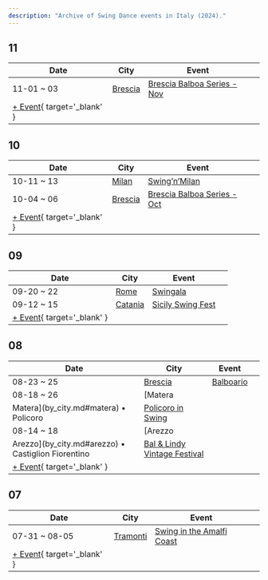 ```yaml
---
description: "Archive of Swing Dance events in Italy (2024)."
---
```


## 11

| Date | City | Event | |
| --- | --- | --- | --- |
| 11-01 ~ 03 | [Brescia](by_city.md#brescia) | [Brescia Balboa Series - Nov](brescia-balboa-series-nov-2024.md) |  |
| [+ Event](https://github.com/swingdance/events/issues/new?assignees=&labels=add+event&projects=&template=02-add_entity.yml&title=%5B2024%2Fit_IT%5D%20%3CName%3E&region=it_IT&province=&city=&org_id=&date_starts=2024-11-&date_ends=2024-11-){ target='_blank' }

## 10

| Date | City | Event | |
| --- | --- | --- | --- |
| 10-11 ~ 13 | [Milan](by_city.md#milan) | [Swing’n’Milan](swing-n-milan-2024.md) |  |
| 10-04 ~ 06 | [Brescia](by_city.md#brescia) | [Brescia Balboa Series - Oct](brescia-balboa-series-oct-2024.md) |  |
| [+ Event](https://github.com/swingdance/events/issues/new?assignees=&labels=add+event&projects=&template=02-add_entity.yml&title=%5B2024%2Fit_IT%5D%20%3CName%3E&region=it_IT&province=&city=&org_id=&date_starts=2024-10-&date_ends=2024-10-){ target='_blank' }

## 09

| Date | City | Event | |
| --- | --- | --- | --- |
| 09-20 ~ 22 | [Rome](by_city.md#rome) | [Swingala](swingala-2024.md) |  |
| 09-12 ~ 15 | [Catania](by_city.md#catania) | [Sicily Swing Fest](sicily-swing-fest-2024.md) |  |
| [+ Event](https://github.com/swingdance/events/issues/new?assignees=&labels=add+event&projects=&template=02-add_entity.yml&title=%5B2024%2Fit_IT%5D%20%3CName%3E&region=it_IT&province=&city=&org_id=&date_starts=2024-09-&date_ends=2024-09-){ target='_blank' }

## 08

| Date | City | Event | |
| --- | --- | --- | --- |
| 08-23 ~ 25 | [Brescia](by_city.md#brescia) | [Balboario](balboario-2024.md) |  |
| 08-18 ~ 26 | [Matera
Matera](by_city.md#matera) • Policoro | [Policoro in Swing](policoro-in-swing-2024.md) |  |
| 08-14 ~ 18 | [Arezzo
Arezzo](by_city.md#arezzo) • Castiglion Fiorentino | [Bal & Lindy Vintage Festival](bal-n-lindy-vintage-festival-2024.md) |  |
| [+ Event](https://github.com/swingdance/events/issues/new?assignees=&labels=add+event&projects=&template=02-add_entity.yml&title=%5B2024%2Fit_IT%5D%20%3CName%3E&region=it_IT&province=&city=&org_id=&date_starts=2024-08-&date_ends=2024-08-){ target='_blank' }

## 07

| Date | City | Event | |
| --- | --- | --- | --- |
| 07-31 ~ 08-05 | [Tramonti](by_city.md#tramonti) | [Swing in the Amalfi Coast](swing-in-the-amalfi-coast-2024.md) |  |
| [+ Event](https://github.com/swingdance/events/issues/new?assignees=&labels=add+event&projects=&template=02-add_entity.yml&title=%5B2024%2Fit_IT%5D%20%3CName%3E&region=it_IT&province=&city=&org_id=&date_starts=2024-07-&date_ends=2024-07-){ target='_blank' }
